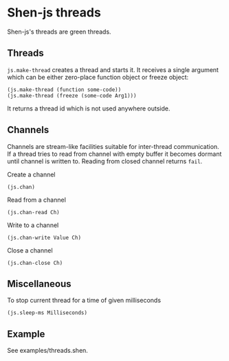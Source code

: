 # Shen-js threads
Shen-js's threads are green threads.

## Threads
`js.make-thread` creates a thread and starts it. It receives a single argument
which can be either zero-place function object or freeze object:

    (js.make-thread (function some-code))
    (js.make-thread (freeze (some-code Arg1)))

It returns a thread id which is not used anywhere outside.

## Channels
Channels are stream-like facilities suitable for inter-thread communication.
If a thread tries to read from channel with empty buffer it becomes dormant
until channel is written to. Reading from closed channel returns `fail`.

Create a channel

    (js.chan)

Read from a channel

    (js.chan-read Ch)

Write to a channel
    
    (js.chan-write Value Ch)

Close a channel

    (js.chan-close Ch)

## Miscellaneous
To stop current thread for a time of given milliseconds

    (js.sleep-ms Milliseconds)

## Example
See examples/threads.shen.

